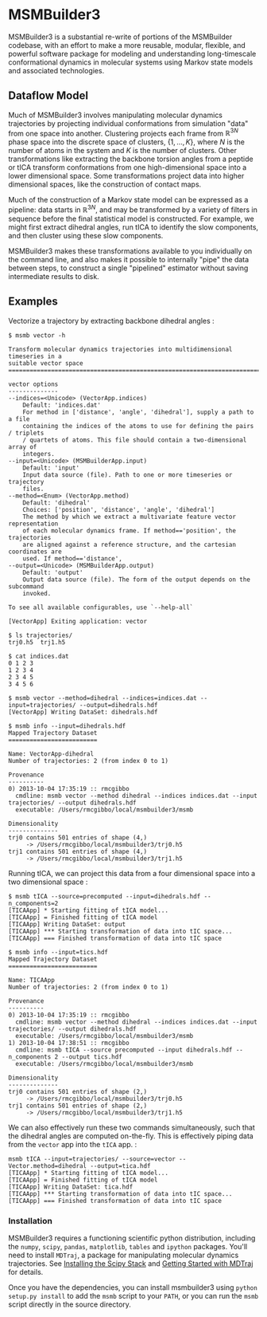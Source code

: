 MSMBuilder3
===========

MSMBuilder3 is a substantial re-write of portions of the MSMBuilder
codebase, with an effort to make a more reusable, modular, flexible, and
powerful software package for modeling and understanding long-timescale
conformational dynamics in molecular systems using Markov state models
and associated technologies.

Dataflow Model
--------------

Much of MSMBuilder3 involves manipulating molecular dynamics
trajectories by projecting individual conformations from simulation
"data" from one space into another. Clustering projects each frame from
$\mathbb{R}^{3N}$ phase space into the discrete space of clusters,
$\{1, \ldots, K\}$, where $N$ is the number of atoms in the system and
$K$ is the number of clusters. Other transformations like extracting the
backbone torsion angles from a peptide or tICA transform conformations
from one high-dimensional space into a lower dimensional space. Some
transformations project data into higher dimensional spaces, like the
construction of contact maps.

Much of the construction of a Markov state model can be expressed as a
pipeline: data starts in $\mathbb{R}^{3N}$, and may be transformed by a
variety of filters in sequence before the final statistical model is
constructed. For example, we might first extract dihedral angles, run
tICA to identify the slow components, and then cluster using these slow
components.

MSMBuilder3 makes these transformations available to you individually on
the command line, and also makes it possible to internally "pipe" the
data between steps, to construct a single "pipelined" estimator without
saving intermediate results to disk.

Examples
--------

Vectorize a trajectory by extracting backbone dihedral angles :

    $ msmb vector -h

    Transform molecular dynamics trajectories into multidimensional timeseries in a
    suitable vector space
    ===============================================================================

    vector options
    --------------
    --indices=<Unicode> (VectorApp.indices)
        Default: 'indices.dat'
        For method in ['distance', 'angle', 'dihedral'], supply a path to a file
        containing the indices of the atoms to use for defining the pairs / triplets
        / quartets of atoms. This file should contain a two-dimensional array of
        integers.
    --input=<Unicode> (MSMBuilderApp.input)
        Default: 'input'
        Input data source (file). Path to one or more timeseries or trajectory
        files.
    --method=<Enum> (VectorApp.method)
        Default: 'dihedral'
        Choices: ['position', 'distance', 'angle', 'dihedral']
        The method by which we extract a multivariate feature vector representation
        of each molecular dynamics frame. If method=='position', the trajectories
        are aligned against a reference structure, and the cartesian coordinates are
        used. If method=='distance',
    --output=<Unicode> (MSMBuilderApp.output)
        Default: 'output'
        Output data source (file). The form of the output depends on the subcommand
        invoked.

    To see all available configurables, use `--help-all`

    [VectorApp] Exiting application: vector

    $ ls trajectories/
    trj0.h5  trj1.h5

    $ cat indices.dat
    0 1 2 3
    1 2 3 4
    2 3 4 5
    3 4 5 6

    $ msmb vector --method=dihedral --indices=indices.dat --input=trajectories/ --output=dihedrals.hdf
    [VectorApp] Writing DataSet: dihedrals.hdf

    $ msmb info --input=dihedrals.hdf
    Mapped Trajectory Dataset
    =========================

    Name: VectorApp-dihedral
    Number of trajectories: 2 (from index 0 to 1)

    Provenance
    ----------
    0) 2013-10-04 17:35:19 :: rmcgibbo
      cmdline: msmb vector --method dihedral --indices indices.dat --input trajectories/ --output dihedrals.hdf
      executable: /Users/rmcgibbo/local/msmbuilder3/msmb

    Dimensionality
    --------------
    trj0 contains 501 entries of shape (4,)
         -> /Users/rmcgibbo/local/msmbuilder3/trj0.h5
    trj1 contains 501 entries of shape (4,)
         -> /Users/rmcgibbo/local/msmbuilder3/trj1.h5

Running tICA, we can project this data from a four dimensional space
into a two dimensional space :

    $ msmb tICA --source=precomputed --input=dihedrals.hdf --n_components=2
    [TICAApp] * Starting fitting of tICA model...
    [TICAApp] = Finished fitting of tICA model
    [TICAApp] Writing DataSet: output
    [TICAApp] *** Starting transformation of data into tIC space...
    [TICAApp] === Finished transformation of data into tIC space

    $ msmb info --input=tics.hdf
    Mapped Trajectory Dataset
    =========================

    Name: TICAApp
    Number of trajectories: 2 (from index 0 to 1)

    Provenance
    ----------
    0) 2013-10-04 17:35:19 :: rmcgibbo
      cmdline: msmb vector --method dihedral --indices indices.dat --input trajectories/ --output dihedrals.hdf
      executable: /Users/rmcgibbo/local/msmbuilder3/msmb
    1) 2013-10-04 17:38:51 :: rmcgibbo
      cmdline: msmb tICA --source precomputed --input dihedrals.hdf --n_components 2 --output tics.hdf
      executable: /Users/rmcgibbo/local/msmbuilder3/msmb

    Dimensionality
    --------------
    trj0 contains 501 entries of shape (2,)
         -> /Users/rmcgibbo/local/msmbuilder3/trj0.h5
    trj1 contains 501 entries of shape (2,)
         -> /Users/rmcgibbo/local/msmbuilder3/trj1.h5

We can also effectively run these two commands simultaneously, such that
the dihedral angles are computed on-the-fly. This is effectively piping
data from the `vector` app into the `tICA` app. :

    msmb tICA --input=trajectories/ --source=vector --Vector.method=dihedral --output=tica.hdf
    [TICAApp] * Starting fitting of tICA model...
    [TICAApp] = Finished fitting of tICA model
    [TICAApp] Writing DataSet: tica.hdf
    [TICAApp] *** Starting transformation of data into tIC space...
    [TICAApp] === Finished transformation of data into tIC space

### Installation

MSMBuilder3 requires a functioning scientific python distribution,
including the `numpy`, `scipy`, `pandas`, `matplotlib`, `tables` and
`ipython` packages. You'll need to install `MDTraj`, a package for
manipulating molecular dynamics trajectories. See [Installing the Scipy
Stack](http://www.scipy.org/install.html) and [Getting Started with
MDTraj](http://mdtraj.s3.amazonaws.com/getting_started.html) for
details.

Once you have the dependencies, you can install msmbuilder3 using
`python setup.py install` to add the `msmb` script to your `PATH`, or
you can run the `msmb` script directly in the source directory.

